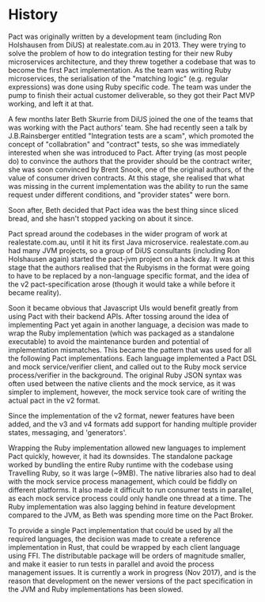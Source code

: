 # History

Pact was originally written by a development team (including Ron Holshausen from DiUS) at realestate.com.au in 2013. They were trying to solve the problem of how to do integration testing for their new Ruby microservices architecture, and they threw together a codebase that was to become the first Pact implementation. As the team was writing Ruby microservices, the serialisation of the "matching logic" (e.g. regular expressions) was done using Ruby specific code. The team was under the pump to finish their actual customer deliverable, so they got their Pact MVP working, and left it at that.

A few months later Beth Skurrie from DiUS joined the one of the teams that was working with the Pact authors' team. She had recently seen a talk by J.B.Rainsberger entitled "Integration tests are a scam", which promoted the concept of "collabration" and "contract" tests, so she was immediately interested when she was introduced to Pact. After trying (as most people do) to convince the authors that the provider should be the contract writer, she was soon convinced by Brent Snook, one of the original authors, of the value of consumer driven contracts. At this stage, she realised that what was missing in the current implementation was the ability to run the same request under different conditions, and "provider states" were born.

Soon after, Beth decided that Pact idea was the best thing since sliced bread, and she hasn't stopped yacking on about it since.

Pact spread around the codebases in the wider program of work at realestate.com.au, until it hit its first Java microservice. realestate.com.au had many JVM projects, so a group of DiUS consultants (including Ron Holshausen again) started the pact-jvm project on a hack day. It was at this stage that the authors realised that the Rubyisms in the format were going to have to be replaced by a non-language specific format, and the idea of the v2 pact-specification arose (though it would take a while before it became reality).

Soon it became obvious that Javascript UIs would benefit greatly from using Pact with their backend APIs. After tossing around the idea of implementing Pact yet again in another language, a decision was made to wrap the Ruby implementation (which was packaged as a standalone executable) to avoid the maintenance burden and potential of implementation mismatches. This became the pattern that was used for all the following Pact implementations. Each language implemented a Pact DSL and mock service/verifier client, and called out to the Ruby mock service process/verifier in the background. The original Ruby JSON syntax was often used between the native clients and the mock service, as it was simpler to implement, however, the mock service took care of writing the actual pact in the v2 format.

Since the implementation of the v2 format, newer features have been added, and the v3 and v4 formats add support for handing multiple provider states, messaging, and 'generators'.

Wrapping the Ruby implementation allowed new languages to implement Pact quickly, however, it had its downsides. The standalone package worked by bundling the entire Ruby runtime with the codebase using Travelling Ruby, so it was large (~9MB).  The native libraries also had to deal with the mock service process management, which could be fiddly on different platforms. It also made it difficult to run consumer tests in parallel, as each mock service process could only handle one thread at a time. The Ruby implementation was also lagging behind in feature development compared to the JVM, as Beth was spending more time on the Pact Broker.

To provide a single Pact implementation that could be used by all the required languages, the decision was made to create a reference implementation in Rust, that could be wrapped by each client language using FFI. The distributable package will be orders of magnitude smaller, and make it easier to run tests in parallel and avoid the process management issues. It is currently a work in progress (Nov 2017), and is the reason that development on the newer versions of the pact specification in the JVM and Ruby implementations has been slowed.


